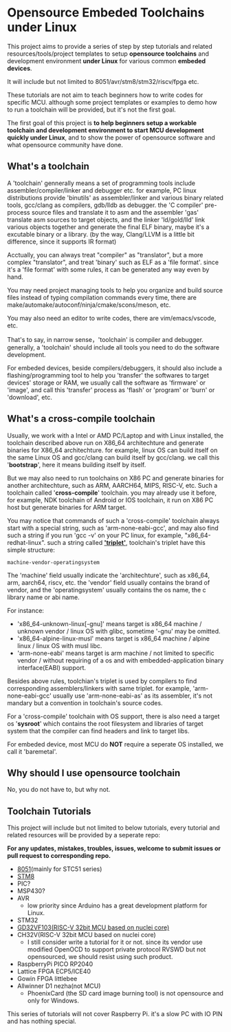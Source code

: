 # Opensource Embeded Toolchains under Linux

This project aims to provide a series of step by step tutorials and related resources/tools/project templates to setup **opensource toolchains** and development environment **under Linux** for various common **embeded devices**. 

It will include but not limited to 8051/avr/stm8/stm32/riscv/fpga etc. 

These tutorials are not aim to teach beginners how to write codes for specific MCU. although some project templates or examples to demo how to run a toolchain will be provided, but it's not the first goal.

The first goal of this project is **to help beginners setup a workable toolchain and development environment to start MCU development quickly under Linux**, and to show the power of opensource software and what opensource community have done.

## What's a toolchain

A 'toolchain' gennerally means a set of programming tools include assembler/compiler/linker and debugger etc. for example, PC linux distributions provide 'binutils' as assembler/linker and various binary related tools, gcc/clang as compilers, gdb/lldb as debugger. the 'C compiler' pre-process source files and translate it to asm and the assembler 'gas' translate asm sources to target objects, and the linker 'ld/gold/lld' link various objects together and generate the final ELF binary, maybe it's a excutable binary or a library. (by the way, Clang/LLVM is a little bit difference, since it supports IR format)

Acctually, you can always treat "compiler" as "translator", but a more complex "translator", and treat 'binary' such as ELF as a 'file format'. since it's a 'file format' with some rules, it can be generated any way even by hand.

You may need project managing tools to help you organize and build source files instead of typing compilation commands every time, there are make/automake/autoconf/ninja/cmake/scons/meson, etc.

You may also need an editor to write codes, there are vim/emacs/vscode, etc.

That's to say, in narrow sense，'toolchain' is compiler and debugger. generally, a 'toolchain' should include all tools you need to do the software development. 

For embeded devices, beside compilers/debuggers, it should also include a flashing/programming tool to help you 'transfer' the softwares to target devices' storage or RAM, we usually call the software as 'firmware' or 'image', and call this 'transfer' process as 'flash' or 'program' or 'burn' or 'download', etc. 

## What's a cross-compile toolchain

Usually, we work with a Intel or AMD PC/Laptop and with Linux installed, the toolchain described above run on X86_64 architechture and generate binaries for X86_64 architechture. for example, linux OS can build itself on the same Linux OS and gcc/clang can build itself by gcc/clang. we call this '**bootstrap**', here it means building itself by itself.

But we may also need to run toolchains on X86 PC and generate binaries for another architechture, such as ARM, AARCH64, MIPS, RISC-V, etc. Such a toolchain called '**cross-compile**' toolchain. you may already use it before, for example, NDK toolchain of Android or IOS toolchain, it run on X86 PC host but generate binaries for ARM target.

You may notice that commands of such a 'cross-compile' toolchain always start with a special string, such as 'arm-none-eabi-gcc', and may also find such a string if you run 'gcc -v' on your PC linux, for example, "x86_64-redhat-linux". such a string called **['triplet'](https://wiki.osdev.org/Target_Triplet)**, toolchain's triplet have this simple structure: 

```
machine-vendor-operatingsystem
```

The 'machine' field usually indicate the 'architechture', such as x86_64, arm, aarch64, riscv, etc. the 'vendor' field usually contains the brand of vendor, and the 'operatingsystem' usually contains the os name, the c library name or abi name.

For instance:
* 'x86_64-unknown-linux[-gnu]' means target is x86_64 machine / unknown vendor / linux OS with glibc, sometime '-gnu' may be omitted.
* 'x86_64-alpine-linux-musl' means target is x86_64 machine / alpine linux / linux OS with musl libc.
* 'arm-none-eabi' means target is arm machine / not limited to specific vendor / without requiring of a os and with embedded-application binary interface(EABI) support.

Besides above rules, toolchian's triplet is used by compilers to find corresponding assemblers/linkers with same triplet. for example, 'arm-none-eabi-gcc' usually use 'arm-none-eabi-as' as its assembler, it's not mandary but a convention in toolchain's source codes.

For a 'cross-compile' toolchain with OS support, there is also need a target os '**sysroot**' which contains the root filesystem and libraries of target system that the compiler can find headers and link to target libs.

For embeded device, most MCU do **NOT** require a seperate OS installed, we call it 'baremetal'.

## Why should I use opensource toolchain

No, you do not have to, but why not.

## Toolchain Tutorials

This project will include but not limited to below tutorials, every tutorial and related resources will be provided by a seperate repo:

**For any updates, mistakes, troubles, issues, welcome to submit issues or pull request to corresponding repo.**


- [8051](https://github.com/cjacker/opensource-toolchain-8051)(mainly for STC51 series)
- [STM8](https://github.com/cjacker/opensource-toolchain-stm8)
- PIC?
- MSP430?
- AVR
  - low priority since Arduino has a great development platform for Linux.
- STM32
- [GD32VF103(RISC-V 32bit MCU based on nuclei core)](https://github.com/cjacker/opensource-toolchain-gd32vf103)
- CH32V(RISC-V 32bit MCU based on nuclei core)
  - I still consider write a tutorial for it or not. since its vendor use modified OpenOCD to support private protocol RVSWD but not opensourced, we should resist using such product.
- RaspberryPi PICO RP2040
- Lattice FPGA ECP5/ICE40
- Gowin FPGA littlebee
- Allwinner D1 nezha(not MCU)
  - PhoenixCard (the SD card image burning tool) is not opensource and only for Windows.

This series of tutorials will not cover Raspberry Pi. it's a slow PC with IO PIN and has nothing special.
